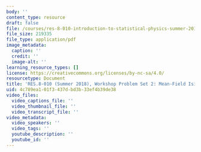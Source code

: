 ```yaml
---
body: ''
content_type: resource
draft: false
file: /courses/res-8-010-introduction-to-statistical-physics-summer-2018/mitres_8_010su18_workshop2.pdf
file_size: 219335
file_type: application/pdf
image_metadata:
  caption: ''
  credit: ''
  image-alt: ''
learning_resource_types: []
license: https://creativecommons.org/licenses/by-nc-sa/4.0/
resourcetype: Document
title: 'RES.8-010 (Summer 2018), Workshop Problem Set 2: Mean-Field Ising Model'
uid: 4c789ea1-01f3-437d-bd3b-33ef4b39de38
video_files:
  video_captions_file: ''
  video_thumbnail_file: ''
  video_transcript_file: ''
video_metadata:
  video_speakers: ''
  video_tags: ''
  youtube_description: ''
  youtube_id: ''
---
```

